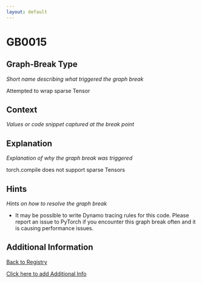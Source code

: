 ```yaml
---
layout: default
---
```

# GB0015

## Graph-Break Type
*Short name describing what triggered the graph break*

Attempted to wrap sparse Tensor

## Context
*Values or code snippet captured at the break point*



## Explanation
*Explanation of why the graph break was triggered*

torch.compile does not support sparse Tensors

## Hints
*Hints on how to resolve the graph break*

- It may be possible to write Dynamo tracing rules for this code. Please report an issue to PyTorch if you encounter this graph break often and it is causing performance issues.


## Additional Information

<!-- ADDITIONAL INFORMATION START - Add custom information below this line -->

<!-- ADDITIONAL INFORMATION END -->

[Back to Registry](../index.html)

[Click here to add Additional Info](https://github.com/pytorch-labs/compile-graph-break-site/edit/main/docs/gb/gb0015.md)
